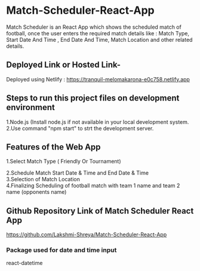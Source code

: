 # Match-Scheduler-React-App
Match Scheduler is an React App which shows the scheduled match of football, once the user enters the required match details like : Match Type,  Start Date And Time , End Date And Time, Match Location and other related details. 

## Deployed Link or Hosted Link- 
Deployed using Netlify : 
https://tranquil-melomakarona-e0c758.netlify.app



## Steps to run this project files on development environment
1.Node.js (Install node.js if not available in your local development system.<br/>
2.Use command "npm start" to strt the development server.


## Features of the Web App
1.Select Match Type ( Friendly Or Tournament)<br/>

2.Schedule Match Start Date & Time and End Date & Time <br/>
3.Selection of Match Location<br/>
4.Finalizing Scheduling of football match with team 1 name and team 2 name (opponents name)



## Github Repository Link of Match Scheduler React App
https://github.com/Lakshmi-Shreya/Match-Scheduler-React-App

### Package used for date and time input
react-datetime
